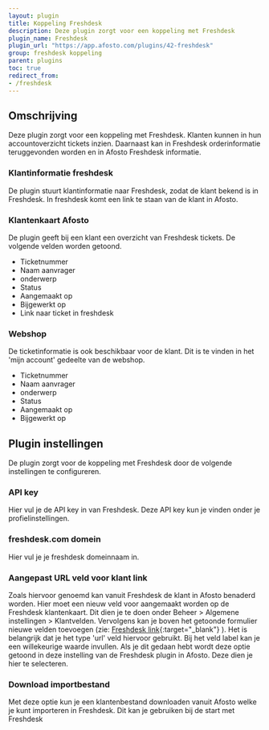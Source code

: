 ```yaml
---
layout: plugin
title: Koppeling Freshdesk
description: Deze plugin zorgt voor een koppeling met Freshdesk
plugin_name: Freshdesk
plugin_url: "https://app.afosto.com/plugins/42-freshdesk" 
group: freshdesk koppeling
parent: plugins
toc: true
redirect_from:
- /freshdesk
---
```

## Omschrijving
Deze plugin zorgt voor een koppeling met Freshdesk. Klanten kunnen in hun accountoverzicht tickets inzien. Daarnaast kan in Freshdesk orderinformatie teruggevonden worden en in Afosto Freshdesk informatie. 
### Klantinformatie freshdesk
De plugin stuurt klantinformatie naar Freshdesk, zodat de klant bekend is in Freshdesk. In freshdesk komt een link te staan van de klant in Afosto.
### Klantenkaart Afosto
De plugin geeft bij een klant een overzicht van Freshdesk tickets. De volgende velden worden getoond.
* Ticketnummer
* Naam aanvrager
* onderwerp
* Status
* Aangemaakt op
* Bijgewerkt op
* Link naar ticket in freshdesk

### Webshop
De ticketinformatie is ook beschikbaar voor de klant. Dit is te vinden in het 'mijn account' gedeelte van de webshop.
* Ticketnummer
* Naam aanvrager
* onderwerp
* Status
* Aangemaakt op
* Bijgewerkt op

## Plugin instellingen
De plugin zorgt voor de koppeling met Freshdesk door de volgende instellingen te configureren.
### API key
Hier vul je de API key in van Freshdesk. Deze API key kun je vinden onder je profielinstellingen. 
### freshdesk.com domein
Hier vul je je freshdesk domeinnaam in.
### Aangepast URL veld voor klant link
Zoals hiervoor genoemd kan vanuit Freshdesk de klant in Afosto benaderd worden. Hier moet een nieuw veld voor aangemaakt worden op de Freshdesk klantenkaart. Dit dien je te doen onder Beheer > Algemene instellingen > Klantvelden. Vervolgens kan je boven het getoonde formulier nieuwe velden toevoegen  (zie: [Freshdesk link](https://support.freshdesk.com/support/solutions/articles/203410-customizing-customer-fields){:target="_blank"} ). Het is belangrijk dat je het type 'url' veld hiervoor gebruikt. Bij het veld label kan je een willekeurige waarde invullen. 
Als je dit gedaan hebt wordt deze optie getoond in deze instelling van de Freshdesk plugin in Afosto. Deze dien je hier te selecteren.
### Download importbestand
Met deze optie kun je een klantenbestand downloaden vanuit Afosto welke je kunt importeren in Freshdesk. Dit kan je gebruiken bij de start met Freshdesk

